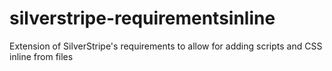 # silverstripe-requirementsinline
Extension of SilverStripe's requirements to allow for adding scripts and CSS inline from files
